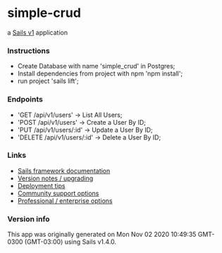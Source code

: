 # simple-crud

a [Sails v1](https://sailsjs.com) application


### Instructions
- Create Database with name 'simple_crud' in Postgres;
- Install dependencies from project with npm 'npm install';
- run project 'sails lift';

### Endpoints

- 'GET /api/v1/users' -> List All Users;
- 'POST /api/v1/users' -> Create a User By ID;
- 'PUT /api/v1/users/:id' -> Update a User By ID;
- 'DELETE /api/v1/users/:id' -> Delete a User By ID;


### Links

+ [Sails framework documentation](https://sailsjs.com/get-started)
+ [Version notes / upgrading](https://sailsjs.com/documentation/upgrading)
+ [Deployment tips](https://sailsjs.com/documentation/concepts/deployment)
+ [Community support options](https://sailsjs.com/support)
+ [Professional / enterprise options](https://sailsjs.com/enterprise)


### Version info

This app was originally generated on Mon Nov 02 2020 10:49:35 GMT-0300 (GMT-03:00) using Sails v1.4.0.

<!-- Internally, Sails used [`sails-generate@2.0.0`](https://github.com/balderdashy/sails-generate/tree/v2.0.0/lib/core-generators/new). -->



<!--
Note:  Generators are usually run using the globally-installed `sails` CLI (command-line interface).  This CLI version is _environment-specific_ rather than app-specific, thus over time, as a project's dependencies are upgraded or the project is worked on by different developers on different computers using different versions of Node.js, the Sails dependency in its package.json file may differ from the globally-installed Sails CLI release it was originally generated with.  (Be sure to always check out the relevant [upgrading guides](https://sailsjs.com/upgrading) before upgrading the version of Sails used by your app.  If you're stuck, [get help here](https://sailsjs.com/support).)
-->

